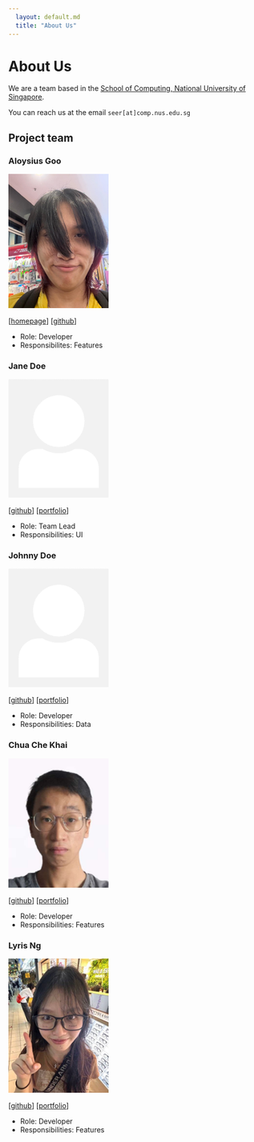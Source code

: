 ```yaml
---
  layout: default.md
  title: "About Us"
---
```


# About Us

We are a team based in the [School of Computing, National University of Singapore](http://www.comp.nus.edu.sg).

You can reach us at the email `seer[at]comp.nus.edu.sg`

## Project team

### Aloysius Goo

<img src="images/mug1wara26.png" width="200px">

[[homepage](https://aloysius.dev)]
[[github](https://github.com/mug1wara26)]

- Role: Developer
- Responsibilites: Features

### Jane Doe

<img src="images/johndoe.png" width="200px">

[[github](http://github.com/johndoe)]
[[portfolio](team/johndoe.md)]

- Role: Team Lead
- Responsibilities: UI

### Johnny Doe

<img src="images/johndoe.png" width="200px">

[[github](http://github.com/johndoe)] [[portfolio](team/johndoe.md)]

- Role: Developer
- Responsibilities: Data

### Chua Che Khai

<img src="images/ckhai01.png" width="200px">

[[github](http://github.com/ckhai01)]
[[portfolio](team/chekhai.md)]

- Role: Developer
- Responsibilities: Features

### Lyris Ng

<img src="images/sirylcereal.png" width="200px">

[[github](http://github.com/sirylcereal)]
[[portfolio](team/lyrisng.md)]

- Role: Developer
- Responsibilities: Features
